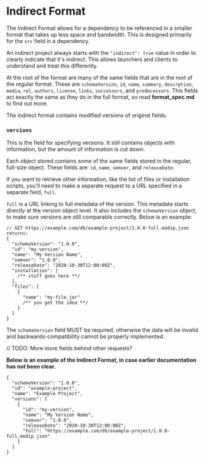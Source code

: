 # Indirect Format

The Indirect Format allows for a dependency to be referenced in a smaller format that takes up less space and bandwidth. This is designed primarily for the `src` field in a dependency.

An indirect project always starts with the `"indirect": true` value in order to clearly indicate that it's indirect. This allows launchers and clients to understand and treat this differently.

At the root of the format are many of the same fields that are in the root of the regular format. These are `schemaVersion`, `id`, `name`, `summary`, `descrption`, `media`, `rel`, `authors`, `license`, `links`, `successors`, and `predecessors`. This fields act exactly the same as they do in the full format, so read **format_spec.md** to find out more.

The indirect format contains modified versions of original fields.

### `versions`

This is the field for specifying versions. It still contains objects with information, but the amount of information is cut down.

Each object stored contains some of the same fields stored in the regular, full-size object. These fields are: `id`, `name`, `semver`, and `releaseDate`.

If you want to retrieve other information, like the list of files or installation scripts, you'll need to make a separate request to a URL specified in a separate field, `full`.

`full` is a URL linking to full metadata of the version. This metadata starts directly at the version object level. It also includes the `schemaVersion` object, to make sure versions are still comparable correctly. Below is an example:

```jsonc
// GET https://example.com/db/example-project/1.0.0-full.modip.json returns:
{
  "schemaVersion": "1.0.0",
  "id": "my-version",
  "name": "My Version Name",
  "semver": "1.0.0",
  "releaseDate": "2020-10-30T12:00:00Z",
  "installation": [
    /** stuff goes here **/
  ],
  "files": [
    {
      "name": "my-file.jar"
      /** you get the idea **/
    }
  ]
}
```

The `schemaVersion` field MUST be required, otherwise the data will be invalid and backwards-compatibility cannot be properly implemented.

// TODO: More more fields behind other requests?

**Below is an example of the Indirect Format, in case earlier documentation has not been clear.**

```jsonc
{
  "schemaVersion": "1.0.0",
  "id": "example-project",
  "name": "Example Project",
  "versions": [
    {
      "id": "my-version",
      "name": "My Version Name",
      "semver": "1.0.0",
      "releaseDate": "2020-10-30T12:00:00Z",
      "full": "https://example.com/db/example-project/1.0.0-full.modip.json"
    }
  ]
}
```
